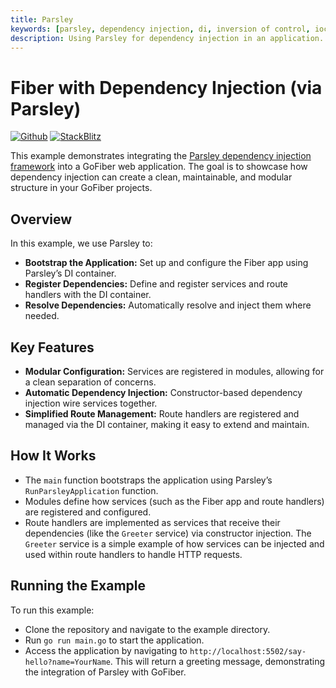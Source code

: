 ```yaml
---
title: Parsley
keywords: [parsley, dependency injection, di, inversion of control, ioc]
description: Using Parsley for dependency injection in an application.
---
```


# Fiber with Dependency Injection (via Parsley)

[![Github](https://img.shields.io/static/v1?label=&message=Github&color=2ea44f&style=for-the-badge&logo=github)](https://github.com/gofiber/recipes/tree/master/parsley) [![StackBlitz](https://img.shields.io/static/v1?label=&message=StackBlitz&color=2ea44f&style=for-the-badge&logo=StackBlitz)](https://stackblitz.com/github/gofiber/recipes/tree/master/parsley)

This example demonstrates integrating the [Parsley dependency injection framework](https://github.com/matzefriedrich/parsley) into a GoFiber web application. The goal is to showcase how dependency injection can create a clean, maintainable, and modular structure in your GoFiber projects.

## Overview

In this example, we use Parsley to:

* **Bootstrap the Application:** Set up and configure the Fiber app using Parsley’s DI container.
* **Register Dependencies:** Define and register services and route handlers with the DI container.
* **Resolve Dependencies:** Automatically resolve and inject them where needed.

## Key Features

* **Modular Configuration:** Services are registered in modules, allowing for a clean separation of concerns.
* **Automatic Dependency Injection:** Constructor-based dependency injection wire services together.
* **Simplified Route Management:** Route handlers are registered and managed via the DI container, making it easy to extend and maintain.

## How It Works

* The `main` function bootstraps the application using Parsley’s `RunParsleyApplication` function.
* Modules define how services (such as the Fiber app and route handlers) are registered and configured.
* Route handlers are implemented as services that receive their dependencies (like the `Greeter` service) via constructor injection.
The `Greeter` service is a simple example of how services can be injected and used within route handlers to handle HTTP requests.

## Running the Example

To run this example:

* Clone the repository and navigate to the example directory.
* Run `go run main.go` to start the application.
* Access the application by navigating to `http://localhost:5502/say-hello?name=YourName`. This will return a greeting message, demonstrating the integration of Parsley with GoFiber.
